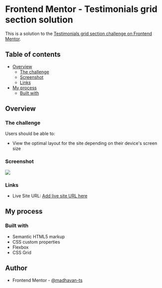 # Frontend Mentor - Testimonials grid section solution

This is a solution to the [Testimonials grid section challenge on Frontend Mentor](https://www.frontendmentor.io/challenges/testimonials-grid-section-Nnw6J7Un7).

## Table of contents

- [Overview](#overview)
  - [The challenge](#the-challenge)
  - [Screenshot](#screenshot)
  - [Links](#links)
- [My process](#my-process)
  - [Built with](#built-with)

## Overview

### The challenge

Users should be able to:

- View the optimal layout for the site depending on their device's screen size

### Screenshot

![](./screenshot.jpg)

### Links

- Live Site URL: [Add live site URL here](https://fancy-dasik-0d72aa.netlify.app/Testimonial%20grid%20section)

## My process

### Built with

- Semantic HTML5 markup
- CSS custom properties
- Flexbox
- CSS Grid

## Author

- Frontend Mentor - [@madhavan-ts](https://www.frontendmentor.io/profile/madhavan-ts)
